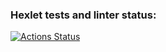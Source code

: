 ### Hexlet tests and linter status:
[![Actions Status](https://github.com/despiqqqq/python-project-50/workflows/hexlet-check/badge.svg)](https://github.com/despiqqqq/python-project-50/actions)